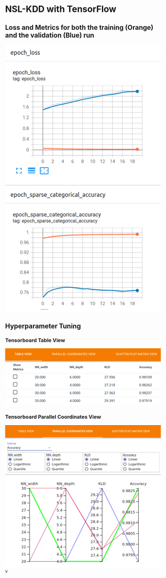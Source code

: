 # NSL-KDD with TensorFlow


## Loss and Metrics for both the training (Orange) and the validation (Blue) run 
![metrics_per_epoch](./metrics_per_epoch.png?raw=true)

## Hyperparameter Tuning

### Tensorboard Table View
![TB_TV](./TB_TV.png?raw=true)

### Tensorboard Parallel Coordinates View
![TB_PCV](./TB_PCV.png?raw=true)
v
